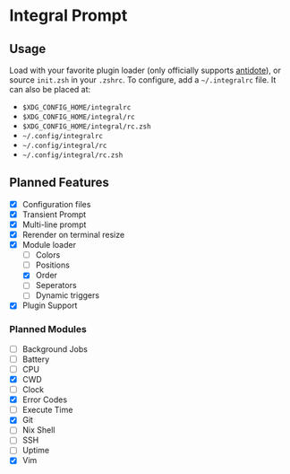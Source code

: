 # Integral Prompt

## Usage
Load with your favorite plugin loader (only officially supports [antidote](https://github.com/zsh-users/antidote)), or source `init.zsh` in your `.zshrc`.
To configure, add a `~/.integralrc` file. It can also be placed at:
- `$XDG_CONFIG_HOME/integralrc`
- `$XDG_CONFIG_HOME/integral/rc`
- `$XDG_CONFIG_HOME/integral/rc.zsh`
- `~/.config/integralrc`
- `~/.config/integral/rc`
- `~/.config/integral/rc.zsh`

## Planned Features
- [x] Configuration files
- [x] Transient Prompt
- [x] Multi-line prompt
- [x] Rerender on terminal resize
- [x] Module loader
    - [ ] Colors
    - [ ] Positions
    - [x] Order
    - [ ] Seperators
    - [ ] Dynamic triggers
- [x] Plugin Support

### Planned Modules
- [ ] Background Jobs
- [ ] Battery
- [ ] CPU
- [x] CWD
- [ ] Clock
- [x] Error Codes
- [ ] Execute Time
- [x] Git
- [ ] Nix Shell
- [ ] SSH
- [ ] Uptime
- [x] Vim
